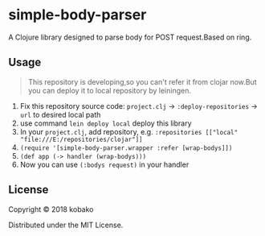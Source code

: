 # simple-body-parser

A Clojure library designed to parse body for POST request.Based on ring.

## Usage

> This repository is developing,so you can't refer it from clojar now.But you can deploy it to local repository by leiningen.

1. Fix this repository source code:  `project.clj` -> `:deploy-repositories` -> `url` to desired local path
2. use command `lein deploy local` deploy this library
3. In your `project.clj`, add repository, e.g. `:repositories [["local" "file:///E:/repositories/clojar"]]`
4. `(require '[simple-body-parser.wrapper :refer [wrap-bodys]])`
5. `(def app (-> handler (wrap-bodys)))`
6. Now you can use `(:bodys request)` in your handler

## License

Copyright © 2018 kobako

Distributed under the MIT License.
